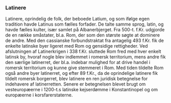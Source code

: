 ### Latinere


Latinere, oprindelig de folk, der beboede Latium, og som ifølge egen tradition havde Latinus som fælles forfader. De talte samme sprog, latin, og havde fælles kulter, især samlet på Albanerbjerget. Fra 500-t. f.Kr. udgjorde de en række småstater, bl.a. Rom, der som den største søgte at dominere de andre. Med den cassianske forbundstraktat fra antagelig 493 f.Kr. fik de enkelte latinske byer ligeret med Rom og gensidige rettigheder. Ved afslutningen af Latinerkrigen i 338 f.Kr. sluttede Rom fred med hver enkelt latinsk by, hvoraf nogle blev indlemmet i romersk territorium, mens andre fik den særlige latinerret, der bl.a. indebar mulighed for at drive handel i romersk territorium og kunne give stemmeret i Rom. Med tiden tildelte Rom også andre byer latinerret, og efter 89 f.Kr., da de oprindelige latinere fik tildelt romersk borgerret, blev latinere en ren juridisk betegnelse for indehavere af latinerretten. Senere er betegnelsen blevet brugt om vesteuropæerne i 1200-t.s latinske kejserdømme i Konstantinopel og om europæerne i korsfarerstaterne.